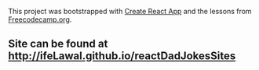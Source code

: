 This project was bootstrapped with [Create React
App](https://github.com/facebook/create-react-app) and the lessons from [Freecodecamp.org](https://www.freecodecamp.org/learn/front-end-libraries/react/).

## Site can be found at http://ifeLawal.github.io/reactDadJokesSites
